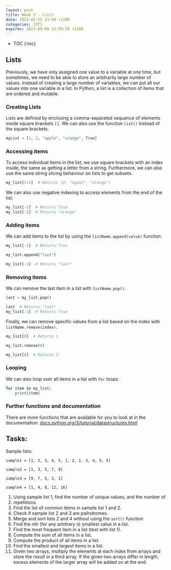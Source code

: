 ```yaml
---
layout: post
title: Week 5 - Lists
date: 2023-02-25 23:59 +1100
categories: 23T1
expires: 2023-09-09 23:59:59 +1100
---
```


* TOC
{:toc}

## Lists

Previously, we have only assigned one value to a variable at one time, but 
sometimes, we need to be able to store an arbitrarily large number of values. 
Instead of creating a large number of variables, we can put all our values 
into one variable in a list. In Python, a list is a collection of items that 
are ordered and mutable. 

### Creating Lists
Lists are defined by enclosing a comma-separated sequence of elements inside 
square brackets `[]`. We can also use the function `list()` instead of the 
square brackets. 

```python
myList = [1, 2, "apple", "orange", True]
```

### Accessing items
To access individual items in the list, we use square brackets with an index 
inside, the same as getting a letter from a string. Furthermore, we can also 
use the same string slicing behaviour on lists to get subsets.

```python
my_list[1:4]  # Returns [2, "apple", "orange"]
```

We can also use negative indexing to access elements from the end of the list:

```python
my_list[-1]  # Returns True
my_list[-2]  # Returns "orange"
```

### Adding items
We can add items to the list by using the `listName.append(value)` function.

```python
my_list[-1]  # Returns True

my_list.append("last")

my_list[-1]  # Returns "last"
```

### Removing items
We can remove the last item in a list with `listName.pop()`.

```python
last = my_list.pop()

last  # Returns "last"
my_list[-1]  # Returns True
```

Finally, we can remove specific values from a list based on the index with 
`listName.remove(index)`.

```python
my_list[0]  # Returns 1

my_list.remove(0)

my_list[0]  # Returns 2
```

### Looping
We can also loop over all items in a list with `for` loops:

```python
for item in my_list:
    print(item)
```

### Further functions and documentation
There are more functions that are available for you to look at in the 
documentation: [docs.python.org/3/tutorial/datastructures.html](https://docs.python.org/3/tutorial/datastructures.html)

## Tasks:
Sample lists:

```sample1 = [1, 2, 3, 4, 5, 1, 2, 1, 3, 4, 5, 5]```

```sample2 = [1, 3, 5, 7, 9]```

```sample3 = [9, 7, 5, 3, 1]```

```sample4 = [1, 4, 8, 12, 16]```

1. Using sample list 1, find the number of unique values, and the number of 
2. repetitions.
3. Find the list of common items in sample list 1 and 2.
4. Check if sample list 2 and 3 are palindromes.
5. Merge and sort lists 2 and 4 without using the `sort()` function
6. Find the nth (for any arbitrary n) smallest value in a list.
7. Find the most frequent item in a list (test with list 1).
8. Compute the sum of all items in a list.
9. Compute the product of all items in a list.
10. Find the smallest and largest items in a list.
11. Given two arrays, multiply the elements at each index from arrays and store 
    the result in a third array. If the given two arrays differ in length, excess 
    elements of the larger array will be added on at the end.
